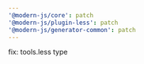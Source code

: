 ```yaml
---
'@modern-js/core': patch
'@modern-js/plugin-less': patch
'@modern-js/generator-common': patch
---
```


fix: tools.less type
